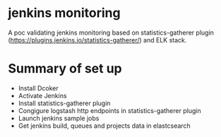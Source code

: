 # jenkins monitoring
A poc validating jenkins monitoring based on statistics-gatherer plugin (https://plugins.jenkins.io/statistics-gatherer/) and ELK stack.


# Summary of set up
+ Install Dcoker
+ Activate Jenkins
+ Install statistics-gatherer plugin
+ Congigure logstash http endpoints in statistics-gatherer plugin
+ Launch jenkins sample jobs
+ Get jenkins build, queues and projects data in elastcsearch
